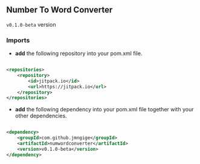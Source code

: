 ## Number To Word Converter

`v0.1.0-beta` version

### Imports

* **add** the following repository into your pom.xml file.

```xml

<repositories>
    <repository>
        <id>jitpack.io</id>
        <url>https://jitpack.io</url>
    </repository>
</repositories>
```

* **add** the following dependency into your pom.xml file together with your other dependencies.

```xml

<dependency>
    <groupId>com.github.jmngige</groupId>
    <artifactId>numwordconverter</artifactId>
    <version>v0.1.0-beta</version>
</dependency>
```